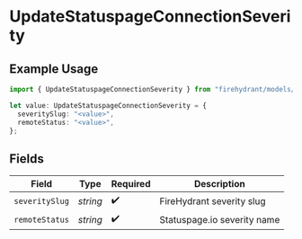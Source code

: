 # UpdateStatuspageConnectionSeverity

## Example Usage

```typescript
import { UpdateStatuspageConnectionSeverity } from "firehydrant/models/components";

let value: UpdateStatuspageConnectionSeverity = {
  severitySlug: "<value>",
  remoteStatus: "<value>",
};
```

## Fields

| Field                       | Type                        | Required                    | Description                 |
| --------------------------- | --------------------------- | --------------------------- | --------------------------- |
| `severitySlug`              | *string*                    | :heavy_check_mark:          | FireHydrant severity slug   |
| `remoteStatus`              | *string*                    | :heavy_check_mark:          | Statuspage.io severity name |
